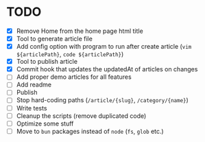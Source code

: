 # TODO

- [x] Remove Home from the home page html title
- [x] Tool to generate article file
- [x] Add config option with program to run after create article (`vim ${articlePath}`, `code ${articlePath}`)
- [x] Tool to publish article
- [x] Commit hook that updates the updatedAt of articles on changes
- [ ] Add proper demo articles for all features
- [ ] Add readme
- [ ] Publish
- [ ] Stop hard-coding paths (`/article/{slug}`, `/category/{name}`)
- [ ] Write tests
- [ ] Cleanup the scripts (remove duplicated code)
- [ ] Optimize some stuff
- [ ] Move to `bun` packages instead of `node` (`fs`, `glob` etc.)
